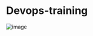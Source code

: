 # Devops-training

![image](https://user-images.githubusercontent.com/89116722/147719154-36b3740f-023a-46d8-83eb-4ac30321b8ba.png)
